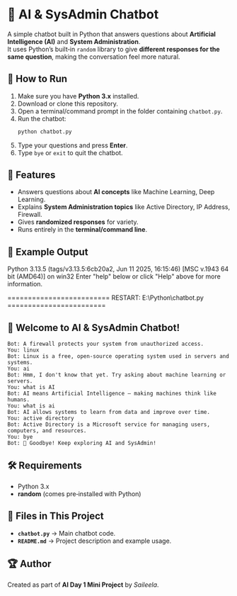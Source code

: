 # 🤖 AI & SysAdmin Chatbot

A simple chatbot built in Python that answers questions about **Artificial Intelligence (AI)** and **System Administration**.  
It uses Python’s built‑in `random` library to give **different responses for the same question**, making the conversation feel more natural.

## 📌 How to Run
1. Make sure you have **Python 3.x** installed.
2. Download or clone this repository.
3. Open a terminal/command prompt in the folder containing `chatbot.py`.
4. Run the chatbot:
   ```bash
   python chatbot.py
   ```
5. Type your questions and press **Enter**.
6. Type `bye` or `exit` to quit the chatbot.

## 🎯 Features
- Answers questions about **AI concepts** like Machine Learning, Deep Learning.
- Explains **System Administration topics** like Active Directory, IP Address, Firewall.
- Gives **randomized responses** for variety.
- Runs entirely in the **terminal/command line**.

## 💬 Example Output
Python 3.13.5 (tags/v3.13.5:6cb20a2, Jun 11 2025, 16:15:46) [MSC v.1943 64 bit (AMD64)] on win32
Enter "help" below or click "Help" above for more information.
>>> 
========================= RESTART: E:\Python\chatbot.py ========================
## 🤖 Welcome to AI & SysAdmin Chatbot!
```
Bot: A firewall protects your system from unauthorized access.
You: linux
Bot: Linux is a free, open-source operating system used in servers and systems.
You: ai
Bot: Hmm, I don't know that yet. Try asking about machine learning or servers.
You: what is AI
Bot: AI means Artificial Intelligence — making machines think like humans.
You: what is ai
Bot: AI allows systems to learn from data and improve over time.
You: active directory
Bot: Active Directory is a Microsoft service for managing users, computers, and resources.
You: bye
Bot: 👋 Goodbye! Keep exploring AI and SysAdmin!

```
## 🛠 Requirements
- Python 3.x  
- **random** (comes pre‑installed with Python)
## 📂 Files in This Project
- **`chatbot.py`** → Main chatbot code.
- **`README.md`** → Project description and example usage.
## 🏆 Author
Created as part of **AI Day 1 Mini Project** by *Saileela*.
